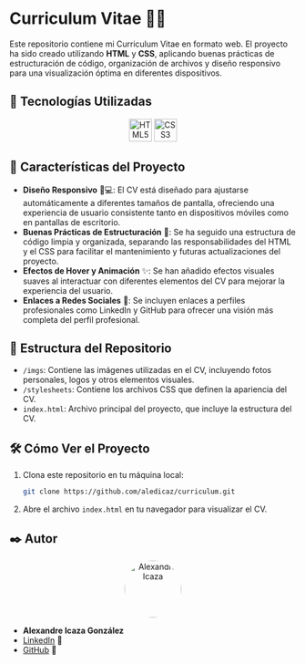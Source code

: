 # Curriculum Vitae 📄💼

Este repositorio contiene mi Curriculum Vitae en formato web. El proyecto ha sido creado utilizando **HTML** y **CSS**, aplicando buenas prácticas de estructuración de código, organización de archivos y diseño responsivo para una visualización óptima en diferentes dispositivos.

## 🚀 Tecnologías Utilizadas

<div align="center">
  <img src="https://cdn.jsdelivr.net/gh/devicons/devicon/icons/html5/html5-original.svg" height="40" alt="HTML5" />
  <img src="https://cdn.jsdelivr.net/gh/devicons/devicon/icons/css3/css3-original.svg" height="40" alt="CSS3" />
</div>


## 🌟 Características del Proyecto

- **Diseño Responsivo** 📱💻: El CV está diseñado para ajustarse automáticamente a diferentes tamaños de pantalla, ofreciendo una experiencia de usuario consistente tanto en dispositivos móviles como en pantallas de escritorio.
- **Buenas Prácticas de Estructuración** 📐: Se ha seguido una estructura de código limpia y organizada, separando las responsabilidades del HTML y el CSS para facilitar el mantenimiento y futuras actualizaciones del proyecto.
- **Efectos de Hover y Animación** ✨: Se han añadido efectos visuales suaves al interactuar con diferentes elementos del CV para mejorar la experiencia del usuario.
- **Enlaces a Redes Sociales** 🔗: Se incluyen enlaces a perfiles profesionales como LinkedIn y GitHub para ofrecer una visión más completa del perfil profesional.

## 📁 Estructura del Repositorio

- `/imgs`: Contiene las imágenes utilizadas en el CV, incluyendo fotos personales, logos y otros elementos visuales.
- `/stylesheets`: Contiene los archivos CSS que definen la apariencia del CV.
- `index.html`: Archivo principal del proyecto, que incluye la estructura del CV.

## 🛠️ Cómo Ver el Proyecto

1. Clona este repositorio en tu máquina local:
    ```bash
    git clone https://github.com/aledicaz/curriculum.git
    ```
2. Abre el archivo `index.html` en tu navegador para visualizar el CV.

## ✒️ Autor

<div align="center">
  <img src="https://avatars.githubusercontent.com/u/58032655?v=4" width="100" height="100" style="border-radius: 50%;" alt="Alexandre Icaza"/>
</div>

- **Alexandre Icaza González** 
- [LinkedIn](https://www.linkedin.com/in/alexandre-icaza-gonzalez/) 🔗
- [GitHub](https://github.com/aledicaz) 🐙
